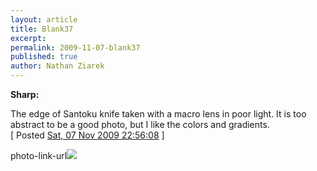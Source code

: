 ```yaml
---
layout: article
title: Blank37
excerpt: 
permalink: 2009-11-07-blank37
published: true
author: Nathan Ziarek
---
```


**Sharp:**

The edge of Santoku knife taken with a macro lens in poor light. It is too abstract to be a good photo, but I like the colors and gradients.  
\[ Posted [Sat, 07 Nov 2009 22:56:08][0] \]

photo-link-url![](http://24.media.tumblr.com/tumblr_ksrxp4lSj11qzyqcoo1_500.jpg)


[0]: http://nathanziarek.tumblr.com/post/236650761